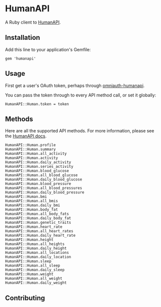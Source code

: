 # HumanAPI

A Ruby client to [HumanAPI](http://humanapi.co).

## Installation

Add this line to your application's Gemfile:

    gem 'humanapi'

## Usage

First get a user's OAuth token, perhaps through [omniauth-humanapi](https://github.com/maccman/omniauth-humanapi).

You can pass the token through to every API method call, or set it globally:

    HumanAPI::Human.token = token

## Methods

Here are all the supported API methods. For more information, please see the [HumanAPI docs](http://humanapi.co/explorer).

    HumanAPI::Human.profile
    HumanAPI::Human.summary
    HumanAPI::Human.all_activity
    HumanAPI::Human.activity
    HumanAPI::Human.daily_activity
    HumanAPI::Human.series_activity
    HumanAPI::Human.blood_glucose
    HumanAPI::Human.all_blood_glucose
    HumanAPI::Human.daily_blood_glucose
    HumanAPI::Human.blood_pressure
    HumanAPI::Human.all_blood_pressures
    HumanAPI::Human.daily_blood_pressure
    HumanAPI::Human.bmi
    HumanAPI::Human.all_bmis
    HumanAPI::Human.daily_bmi
    HumanAPI::Human.body_fat
    HumanAPI::Human.all_body_fats
    HumanAPI::Human.daily_body_fat
    HumanAPI::Human.genetic_traits
    HumanAPI::Human.heart_rate
    HumanAPI::Human.all_heart_rates
    HumanAPI::Human.daily_heart_rate
    HumanAPI::Human.height
    HumanAPI::Human.all_heights
    HumanAPI::Human.daily_height
    HumanAPI::Human.all_locations
    HumanAPI::Human.daily_location
    HumanAPI::Human.sleep
    HumanAPI::Human.all_sleep
    HumanAPI::Human.daily_sleep
    HumanAPI::Human.weight
    HumanAPI::Human.all_weight
    HumanAPI::Human.daily_weight

## Contributing
